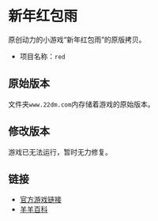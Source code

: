 # 新年红包雨

原创动力的小游戏“新年红包雨”的原版拷贝。

- 项目名称：`red`

## 原始版本

文件夹`www.22dm.com`内存储着游戏的原始版本。

## 修改版本

游戏已无法运行，暂时无力修复。

## 链接

- [官方游戏链接](http://www.22dm.com/act/h5/red)
- [羊羊百科](https://xyy.huijiwiki.com/wiki/新年红包雨)
